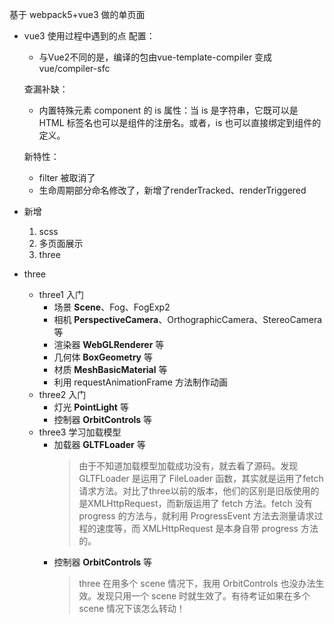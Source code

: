 基于 webpack5+vue3 做的单页面

* vue3 使用过程中遇到的点
  配置：
  * 与Vue2不同的是，编译的包由vue-template-compiler 变成 vue/compiler-sfc
    
  查漏补缺：
  * 内置特殊元素 component 的 is 属性：当 is 是字符串，它既可以是 HTML 标签名也可以是组件的注册名。或者，is 也可以直接绑定到组件的定义。

  
  新特性：
  * filter 被取消了
  * 生命周期部分命名修改了，新增了renderTracked、renderTriggered


* 新增
  1. scss
  2. 多页面展示
  3. three

* three
  * three1 入门
    * 场景 **Scene**、Fog、FogExp2
    * 相机 **PerspectiveCamera**、OrthographicCamera、StereoCamera等
    * 渲染器 **WebGLRenderer** 等
    * 几何体 **BoxGeometry** 等
    * 材质 **MeshBasicMaterial** 等
    * 利用 requestAnimationFrame 方法制作动画
  * three2 入门
    * 灯光 **PointLight** 等
    * 控制器 **OrbitControls** 等
  * three3 学习加载模型
    * 加载器 **GLTFLoader** 等
        > 由于不知道加载模型加载成功没有，就去看了源码。发现GLTFLoader 是运用了 FileLoader 函数，其实就是运用了fetch请求方法。对比了three以前的版本，他们的区别是旧版使用的是XMLHttpRequest，而新版运用了 fetch 方法。fetch 没有 progress 的方法与，就利用 ProgressEvent 方法去测量请求过程的速度等，而 XMLHttpRequest 是本身自带 progress 方法的。
    * 控制器 **OrbitControls** 等
      > three 在用多个 scene 情况下，我用 OrbitControls 也没办法生效。发现只用一个 scene 时就生效了。有待考证如果在多个 scene 情况下该怎么转动！